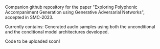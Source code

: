 Companion github repository for the paper "Exploring Polyphonic Accompaniment Generation using Generative Adversarial Networks", accepted in SMC-2023.

Currently contains: Generated audio samples using both the unconditional and the conditional model architectures developed.

Code to be uploaded soon!
